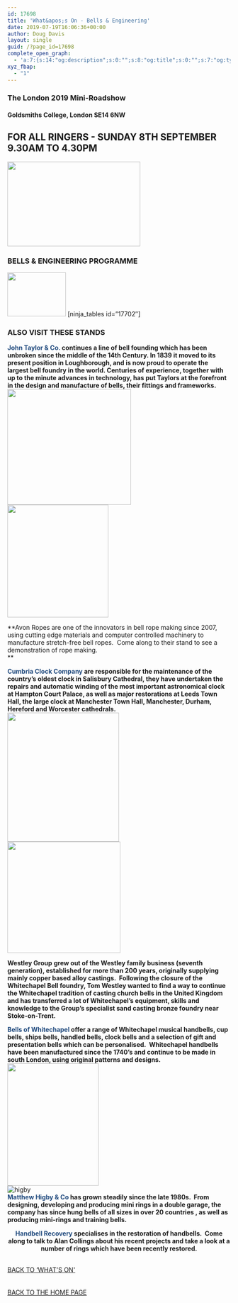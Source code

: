 ```yaml
---
id: 17698
title: 'What&apos;s On - Bells & Engineering'
date: 2019-07-19T16:06:36+00:00
author: Doug Davis
layout: single
guid: /?page_id=17698
complete_open_graph:
  - 'a:7:{s:14:"og:description";s:0:"";s:8:"og:title";s:0:"";s:7:"og:type";s:0:"";s:12:"twitter:card";s:7:"summary";s:15:"twitter:creator";s:0:"";s:19:"twitter:description";s:0:"";s:8:"og:image";s:0:"";}'
xyz_fbap:
  - "1"
---
```

### The London 2019 Mini-Roadshow

#### Goldsmiths College, London SE14 6NW

## FOR ALL RINGERS - SUNDAY 8TH SEPTEMBER 9.30AM TO 4.30PM

<img loading="lazy" width="300" height="191" src="https://cccbr.org.uk/wp-content/uploads/2019/05/london2019_logo-300x191.jpg" alt="" srcset="https://cccbr.org.uk/wp-content/uploads/2019/05/london2019_logo-300x191.jpg 300w, https://cccbr.org.uk/wp-content/uploads/2019/05/london2019_logo.jpg 540w" sizes="(max-width: 300px) 100vw, 300px" /> 

### BELLS & ENGINEERING PROGRAMME

<img loading="lazy" width="132" height="99" src="https://cccbr.org.uk/wp-content/uploads/2019/07/bellseng.jpg" alt="" />  
[ninja_tables id=&#8221;17702&#8243;] 

### ALSO VISIT THESE STANDS

**<font color="#1f497d">John Taylor & Co.</font> continues a line of bell founding which has been unbroken since the middle of the 14th Century. In 1839 it moved to its present position in Loughborough, and is now proud to operate the largest bell foundry in the world. Centuries of experience, together with up to the minute advances in technology, has put Taylors at the forefront in the design and manufacture of bells, their fittings and frameworks.**  
<img loading="lazy" width="279" height="261" src="https://cccbr.org.uk/wp-content/uploads/2019/07/taylors.jpg" alt="" />  
<img loading="lazy" width="228" height="254" src="https://cccbr.org.uk/wp-content/uploads/2019/07/avon.jpg" alt="" /> 

**Avon Ropes are one of the innovators in bell rope making since 2007, using cutting edge materials and computer controlled machinery to manufacture stretch-free bell ropes.  Come along to their stand to see a demonstration of rope making.  
** 

**<font color="#1f497d">Cumbria Clock Company</font> are responsible for the maintenance of the country’s oldest clock in Salisbury Cathedral, they have undertaken the repairs and automatic winding of the most important astronomical clock at Hampton Court Palace, as well as major restorations at Leeds Town Hall, the large clock at Manchester Town Hall, Manchester, Durham, Hereford and Worcester cathedrals.**  
<img loading="lazy" width="252" height="291" src="https://cccbr.org.uk/wp-content/uploads/2019/07/cumbria.jpg" alt="" />  
<img loading="lazy" width="255" height="251" src="https://cccbr.org.uk/wp-content/uploads/2019/07/westley.jpg" alt="" /> 

**Westley Group** **grew out of the Westley family business (seventh generation), established for more than 200 years, originally supplying mainly copper based alloy castings.  Following the closure of the Whitechapel Bell foundry, Tom Westley wanted to find a way to continue the Whitechapel tradition of casting church bells in the United Kingdom and has transferred a lot of Whitechapel’s equipment, skills and knowledge to the Group’s specialist sand casting bronze foundry near Stoke-on-Trent.**

**<font color="#1f497d">Bells of Whitechapel</font> offer a range of Whitechapel musical handbells, cup bells, ships bells, handled bells, clock bells and a selection of gift and presentation bells which can be personalised.  Whitechapel handbells have been manufactured since the 1740’s and continue to be made in south London, using original patterns and designs.**  
<img loading="lazy" width="206" height="276" src="https://cccbr.org.uk/wp-content/uploads/2019/07/whitechapel.jpg" alt="" />  
![higby](https://cccbr.org.uk/wp-content/uploads/elementor/thumbs/higby-ob092gnye5le3f13eb0qp8n3n68ix09wuahl8q2b3s.jpg "higby")  
**<font color="#1f497d">Matthew Higby & Co</font> has grown steadily since the late 1980s.  From designing, developing and producing mini rings in a double garage, the company has since hung bells of all sizes in over 20 countries , as well as producing mini-rings and training bells.**

<p style="text-align: center;">
  <strong><font color="#1f497d">Handbell Recovery</font> specialises in the restoration of handbells.  Come along to talk to Alan Collings about his recent projects and take a look at a number of rings which have been recently restored.</strong>
</p>

<a href="/about/annual-meetings/2019-meeting/mini-roadshow/whats-on" role="button"><br /> BACK TO &#8216;WHAT&apos;S ON&apos;<br /> </a>  
<a href="/about/annual-meetings/2019-meeting/mini-roadshow" role="button"><br /> BACK TO THE HOME PAGE<br /> </a>
